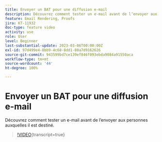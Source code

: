 ```yaml
---
title: Envoyer un BAT pour une diffusion e-mail
description: Découvrez comment tester un e-mail avant de l’envoyer aux personnes auxquelles il est destiné.
feature: Email Rendering, Proofs
jira: KT-11932
doc-type: feature video
activity: use
role: User
level: Beginner
last-substantial-update: 2023-03-06T00:00:00Z
exl-id: 97d499e4-8bb9-4c68-8dd1-80a7d9162626
source-git-commit: 943599bd7ce139ef846f093ebda9084a91550aca
workflow-type: tm+mt
source-wordcount: '44'
ht-degree: 100%

---
```


# Envoyer un BAT pour une diffusion e-mail

Découvrez comment tester un e-mail avant de l’envoyer aux personnes auxquelles il est destiné.

>[!VIDEO](https://video.tv.adobe.com/v/3446217/?learn=on&captions=fre_fr){transcript=true}

